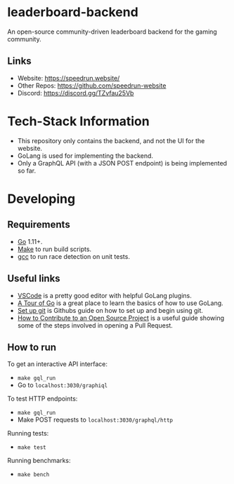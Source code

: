 # leaderboard-backend
An open-source community-driven leaderboard backend for the gaming community.

## Links
- Website: https://speedrun.website/
- Other Repos: https://github.com/speedrun-website
- Discord: https://discord.gg/TZvfau25Vb

# Tech-Stack Information
- This repository only contains the backend, and not the UI for the website.
- GoLang is used for implementing the backend.
- Only a GraphQL API (with a JSON POST endpoint) is being implemented so far.

# Developing
## Requirements
- [Go](https://golang.org/doc/install) 1.11+.
- [Make](https://www.gnu.org/software/make/) to run build scripts.
- [gcc](https://gcc.gnu.org/) to run race detection on unit tests.

## Useful links
- [VSCode](https://code.visualstudio.com/download) is a pretty good editor with helpful GoLang plugins.
- [A Tour of Go](https://tour.golang.org/welcome/1) is a great place to learn the basics of how to use GoLang.
- [Set up git](https://docs.github.com/en/get-started/quickstart/set-up-git) is Githubs guide on how to set up and begin using git.
- [How to Contribute to an Open Source Project](https://opensource.guide/how-to-contribute/#opening-a-pull-request) is a useful guide showing some of the steps involved in opening a Pull Request.

## How to run
To get an interactive API interface:
- `make gql_run`
- Go to `localhost:3030/graphiql`

To test HTTP endpoints:
- `make gql_run`
- Make POST requests to `localhost:3030/graphql/http`

Running tests:
- `make test`

Running benchmarks:
- `make bench`
